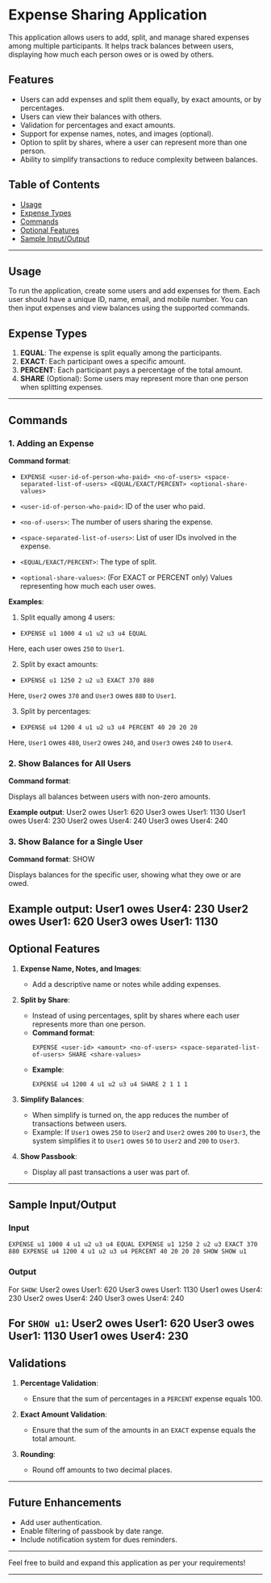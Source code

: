 # Expense Sharing Application

This application allows users to add, split, and manage shared expenses among multiple participants. It helps track balances between users, displaying how much each person owes or is owed by others.

## Features

- Users can add expenses and split them equally, by exact amounts, or by percentages.
- Users can view their balances with others.
- Validation for percentages and exact amounts.
- Support for expense names, notes, and images (optional).
- Option to split by shares, where a user can represent more than one person.
- Ability to simplify transactions to reduce complexity between balances.

## Table of Contents

- [Usage](#usage)
- [Expense Types](#expense-types)
- [Commands](#commands)
- [Optional Features](#optional-features)
- [Sample Input/Output](#sample-inputoutput)

---

## Usage

To run the application, create some users and add expenses for them. Each user should have a unique ID, name, email, and mobile number. You can then input expenses and view balances using the supported commands.

## Expense Types

1. **EQUAL**: The expense is split equally among the participants.
2. **EXACT**: Each participant owes a specific amount.
3. **PERCENT**: Each participant pays a percentage of the total amount.
4. **SHARE** (Optional): Some users may represent more than one person when splitting expenses.

---

## Commands

### 1. Adding an Expense

**Command format**:
- `EXPENSE <user-id-of-person-who-paid> <no-of-users> <space-separated-list-of-users> <EQUAL/EXACT/PERCENT> <optional-share-values>`

- `<user-id-of-person-who-paid>`: ID of the user who paid.
- `<no-of-users>`: The number of users sharing the expense.
- `<space-separated-list-of-users>`: List of user IDs involved in the expense.
- `<EQUAL/EXACT/PERCENT>`: The type of split.
- `<optional-share-values>`: (For EXACT or PERCENT only) Values representing how much each user owes.

**Examples**:
1. Split equally among 4 users:

- `EXPENSE u1 1000 4 u1 u2 u3 u4 EQUAL`

Here, each user owes `250` to `User1`.

2. Split by exact amounts:

- `EXPENSE u1 1250 2 u2 u3 EXACT 370 880`

Here, `User2` owes `370` and `User3` owes `880` to `User1`.

3. Split by percentages:

- `EXPENSE u4 1200 4 u1 u2 u3 u4 PERCENT 40 20 20 20`

Here, `User1` owes `480`, `User2` owes `240`, and `User3` owes `240` to `User4`.

### 2. Show Balances for All Users

**Command format**:

Displays all balances between users with non-zero amounts.

**Example output**:
User2 owes User1: 620 
User3 owes User1: 1130
User1 owes User4: 230 
User2 owes User4: 240 
User3 owes User4: 240

### 3. Show Balance for a Single User

**Command format**:
SHOW <user-id>


Displays balances for the specific user, showing what they owe or are owed.

**Example output**:
User1 owes User4: 230 
User2 owes User1: 620 
User3 owes User1: 1130
---

## Optional Features

1. **Expense Name, Notes, and Images**:
   - Add a descriptive name or notes while adding expenses.
   
2. **Split by Share**:
   - Instead of using percentages, split by shares where each user represents more than one person.
   - **Command format**:
     ```
     EXPENSE <user-id> <amount> <no-of-users> <space-separated-list-of-users> SHARE <share-values>
     ```
   - **Example**:
     ```
     EXPENSE u4 1200 4 u1 u2 u3 u4 SHARE 2 1 1 1
     ```

3. **Simplify Balances**:
   - When simplify is turned on, the app reduces the number of transactions between users.
   - Example: If `User1` owes `250` to `User2` and `User2` owes `200` to `User3`, the system simplifies it to `User1` owes `50` to `User2` and `200` to `User3`.

4. **Show Passbook**:
   - Display all past transactions a user was part of.

---

## Sample Input/Output

### Input
`EXPENSE u1 1000 4 u1 u2 u3 u4 EQUAL EXPENSE u1 1250 2 u2 u3 EXACT 370 880 EXPENSE u4 1200 4 u1 u2 u3 u4 PERCENT 40 20 20 20 SHOW SHOW u1`

### Output
For `SHOW`:
User2 owes User1: 620 
User3 owes User1: 1130 
User1 owes User4: 230 
User2 owes User4: 240 
User3 owes User4: 240

For `SHOW u1`:
User2 owes User1: 620 
User3 owes User1: 1130 
User1 owes User4: 230
---

## Validations

1. **Percentage Validation**:
   - Ensure that the sum of percentages in a `PERCENT` expense equals 100.
   
2. **Exact Amount Validation**:
   - Ensure that the sum of the amounts in an `EXACT` expense equals the total amount.

3. **Rounding**:
   - Round off amounts to two decimal places.

---

## Future Enhancements

- Add user authentication.
- Enable filtering of passbook by date range.
- Include notification system for dues reminders.

---

Feel free to build and expand this application as per your requirements!

--- 